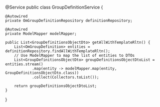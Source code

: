 @Service
public class GroupDefinitionService {

    @Autowired
    private OmGroupDefinitionRepository definitionRepository;

    @Autowired
    private ModelMapper modelMapper;

    public List<GroupDefinitionsObjectDto> getAllWithTemplateRltn() {
        List<OmGroupDefinition> entities = definitionRepository.findAllWithTemplateRltn();
        // Use ModelMapper to map the list of entities to DTOs
        List<GroupDefinitionsObjectDto> groupDefinitionsObjectDtoList = entities.stream()
                .map(entity -> modelMapper.map(entity, GroupDefinitionsObjectDto.class))
                .collect(Collectors.toList());

        return groupDefinitionsObjectDtoList;
    }
}

